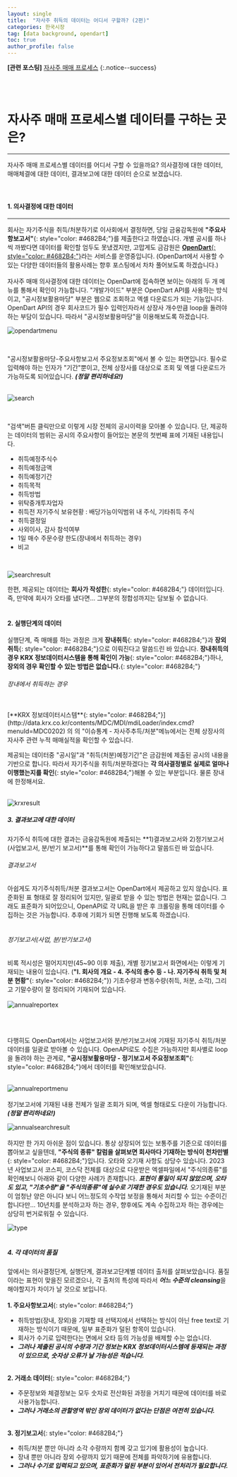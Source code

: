 ```yaml
---
layout: single
title:  "자사주 취득의 데이터는 어디서 구할까? (2편)"
categories: 한국시장
tag: [data background, opendart]
toc: true
author_profile: false
---
```


<head>
  <style>
    table.dataframe {
      white-space: normal;
      width: 100%;
      height: 240px;
      display: block;
      overflow: auto;
      font-family: Arial, sans-serif;
      font-size: 0.9rem;
      line-height: 20px;
      text-align: center;
      border: 0px !important;
    }

    table.dataframe th {
      text-align: center;
      font-weight: bold;
      padding: 8px;
    }

    table.dataframe td {
      text-align: center;
      padding: 8px;
    }

    table.dataframe tr:hover {
      background: #b8d1f3; 
    }

    .output_prompt {
      overflow: auto;
      font-size: 0.9rem;
      line-height: 1.45;
      border-radius: 0.3rem;
      -webkit-overflow-scrolling: touch;
      padding: 0.8rem;
      margin-top: 0;
      margin-bottom: 15px;
      font: 1rem Consolas, "Liberation Mono", Menlo, Courier, monospace;
      color: $code-text-color;
      border: solid 1px $border-color;
      border-radius: 0.3rem;
      word-break: normal;
      white-space: pre;
    }

  .dataframe tbody tr th:only-of-type {
      vertical-align: middle;
  }

  .dataframe tbody tr th {
      vertical-align: top;
  }

  .dataframe thead th {
      text-align: center !important;
      padding: 8px;
  }

  .page__content p {
      margin: 0 0 0px !important;
  }

  .page__content p > strong {
    font-size: 1.0rem !important;
  }

  .notice--success a {
  font-size: 1.2rem !important; 
  }

  </style>
</head>


**[관련 포스팅]** [자사주 매매 프로세스](https://beaten-by-the-market.github.io/%ED%95%9C%EA%B5%AD%EC%8B%9C%EC%9E%A5/buybackexplanation/)
{:.notice--success}

<br>
<br>

# 자사주 매매 프로세스별 데이터를 구하는 곳은?
---

자사주 매매 프로세스별 데이터를 어디서 구할 수 있을까요? 의사결정에 대한 데이터, 매매체결에 대한 데이터, 결과보고에 대한 데이터 순으로 보겠습니다.<br>
<br>
<br>   
   
#### 1. 의사결정에 대한 데이터
---
   
회사는 자기주식을 취득/처분하기로 이사회에서 결정하면, 당일 금융감독원에 **"주요사항보고서"**{: style="color: #4682B4;"}를 제출한다고 하였습니다. 개별 공시를 하나씩 까봤다면 데이터를 확인할 엄두도 못냈겠지만, 고맙게도 금감원은 [**OpenDart**{: style="color: #4682B4;"}](https://opendart.fss.or.kr/)라는 서비스를 운영중입니다. (OpenDart에서 사용할 수 있는 다양한 데이터들의 활용사례는 향후 포스팅에서 차차 풀어보도록 하겠습니다.) <br>
<br>
자사주 매매 의사결정에 대한 데이터는 OpenDart에 접속하면 보이는 아래의 두 개 메뉴를 통해서 확인이 가능합니다. "개발가이드" 부분은 OpenDart API를 사용하는 방식이고, "공시정보활용마당" 부분은 웹으로 조회하고 엑셀 다운로드가 되는 기능입니다. <br>
OpenDart API의 경우 회사코드가 필수 입력인자라서 상장사 개수만큼 loop을 돌려야 하는 부담이 있습니다. 따라서 "공시정보활용마당"을 이용해보도록 하겠습니다.
<br>

![opendartmenu]({{site.url}}/assets/images/2025-01-22-buybackexpl2/opendartmenu.png)<br>

<br>

"공시정보활용마당-주요사항보고서 주요정보조회"에서 볼 수 있는 화면입니다. 필수로 입력해야 하는 인자가 "기간"뿐이고, 전체 상장사를 대상으로 조회 및 엑셀 다운로드가 가능하도록 되어있습니다. ***(정말 편리하네요!)***<br><br>


![search]({{site.url}}/assets/images/2025-01-22-buybackexpl2/search.png)<br>

<br>

"검색"버튼 클릭만으로 이렇게 시장 전체의 공시이력을 모아볼 수 있습니다. 단, 제공하는 데이터의 범위는 공시의 주요사항이 들어있는 본문의 첫번째 표에 기재된 내용입니다. 
* 취득예정주식수
* 취득예정금액
* 취득예정기간
* 취득목적
* 취득방법
* 위탁중개투자업자
* 취득전 자기주식 보유현황 : 배당가능이익범위 내 주식, 기타취득 주식
* 취득결정일
* 사외이사, 감사 참석여부
* 1일 매수 주문수량 한도(장내에서 취득하는 경우)
* 비고
<br>

![searchresult]({{site.url}}/assets/images/2025-01-22-buybackexpl2/searchresult.png)<br>

한편, 제공되는 데이터는 **회사가 작성한**{: style="color: #4682B4;"} 데이터입니다. 즉, 만약에 회사가 오타를 냈다면... 그부분의 정합성까지는 담보될 수 없습니다. <br>
<br>

   
#### 2. 실행단계의 데이터
    
실행단계, 즉 매매를 하는 과정은 크게 **장내취득**{: style="color: #4682B4;"}과 **장외취득**{: style="color: #4682B4;"}으로 이뤄진다고 말씀드린 바 있습니다. **장내취득의 경우 KRX 정보데이터시스템을 통해 확인이 가능**{: style="color: #4682B4;"}하나, **장외의 경우 확인할 수 있는 방법은 없습니다.**{: style="color: #4682B4;"}<br>

###### 장내에서 취득하는 경우

<br>
[**KRX 정보데이터시스템**{: style="color: #4682B4;"}](http://data.krx.co.kr/contents/MDC/MDI/mdiLoader/index.cmd?menuId=MDC0202) 의 의 "이슈통계 - 자사주추득/처분"메뉴에서는 전체 상장사의 자사주 관련 누적 매매실적을 확인할 수 있습니다. <br>

제공되는 데이터중 "공시일"과 "취득(처분)예정기간"은 금감원에 제출된 공시의 내용을 기반으로 합니다. 따라서 자기주식을 취득/처분하겠다는 **각 의사결정별로 실제로 얼마나 이행했는지를 확인**{: style="color: #4682B4;"}해볼 수 있는 부분입니다. 물론 장내에 한정해서요.<br>
<br>

![krxresult]({{site.url}}/assets/images/2025-01-22-buybackexpl2/krxresult.png)


##### 3. 결과보고에 대한 데이터


자기주식 취득에 대한 결과는 금융감독원에 제출되는 **1)결과보고서와 2)정기보고서(사업보고서, 분/반기 보고서)**를 통해 확인이 가능하다고 말씀드린 바 있습니다.<br>

###### 결과보고서
아쉽게도 자기주식취득/처분 결과보고서는 OpenDart에서 제공하고 있지 않습니다. 표준화된 표 형태로 잘 정리되어 있지만, 일괄로 받을 수 있는 방법은 현재는 없습니다. 그래도 표준화가 되어있으니, OpenAPI로 각 URL을 받은 후 크롤링을 통해 데이터를 수집하는 것은 가능합니다. 추후에 기회가 되면 진행해 보도록 하겠습니다. <br>
<br>

###### 정기보고서(사업, 분/반기보고서)
비록 적시성은 떨어지지만(45~90 이후 제출), 개별 정기보고서 화면에서는 이렇게 기재되는 내용이 있습니다. (**"Ⅰ. 회사의 개요 - 4. 주식의 총수 등 - 나. 자기주식 취득 및 처분 현황"**{: style="color: #4682B4;"}) 기초수량과 변동수량(취득, 처분, 소각), 그리고 기말수량이 잘 정리되어 기재되어 있습니다.<br><br>
![annualreportex]({{site.url}}/assets/images/2025-01-22-buybackexpl2/annualreportex.png)

<br><br>

다행히도 OpenDart에서는 사업보고서와 분/반기보고서에 기재된 자기주식 취득/처분 데이터를 일괄로 받아볼 수 있습니다. OpenAPI로도 수집은 가능하지만 회사별로 loop을 돌려야 하는 관계로, **"공시정보활용마당 - 정기보고서 주요정보조회"**{: style="color: #4682B4;"}에서 데이터를 확인해보았습니다. 
<br>
<br>

![annualreportmenu]({{site.url}}/assets/images/2025-01-22-buybackexpl2/annualreportmenu.png)
<br>
<br>
정기보고서에 기재된 내용 전체가 일괄 조회가 되며, 엑셀 형태로도 다운이 가능합니다. ***(정말 편리하네요!)***
<br>

![annualsearchresult]({{site.url}}/assets/images/2025-01-22-buybackexpl2/annualsearchresult.png)
<br>
<br>
하지만 한 가지 아쉬운 점이 있습니다. 통상 상장되어 있는 보통주를 기준으로 데이터를 뽑아보고 싶을텐데, **"주식의 종류" 칼럼을 살펴보면 회사마다 기재하는 방식이 천차만별**{: style="color: #4682B4;"}입니다. 오타와 오기재 사항도 상당수 있습니다. 2023년 사업보고서 코스피, 코스닥 전체를 대상으로 다운받은 엑셀파일에서 "주식의종류"를 확인해보니 아래와 같이 다양한 사례가 존재합니다. ***표현이 통일이 되지 않았으며, 오타도 있고, "기초수량"을 "주식의종류"에 실수로 기재한 경우도 있습니다.*** 오기재된 부분이 엄청난 양은 아니다 보니 어느정도의 수작업 보정을 통해서 처리할 수 있는 수준이긴합니다만... 10년치를 분석하고자 하는 경우, 향후에도 계속 수집하고자 하는 경우에는 상당히 번거로워질 수 있습니다.<br>

![type]({{site.url}}/assets/images/2025-01-22-buybackexpl2/typo.png)
<br><br>


##### 4. 각 데이터의 품질
앞에서는 의사결정단계, 실행단계, 결과보고단계별 데이터 출처를 살펴보았습니다. 품질이라는 표현이 맞을진 모르겠으나, 각 출처의 특성에 따라서 ***어느 수준의 cleansing***을 해야할지가 차이가 날 것으로 보입니다.
<br><br>
**1. 주요사항보고서**{: style="color: #4682B4;"}<br>
* 취득방법(장내, 장외)을 기재할 때 선택지에서 선택하는 방식이 아닌 free text로 기재하는 방식이기 때문에, 일부 표준화가 덜된 항목이 있습니다.
* 회사가 수기로 입력한다는 면에서 오타 등의 가능성을 배제할 수는 없습니다.
* ***그러나 제출된 공시의 수량과 기간 정보는 KRX 정보데이터시스템에 등재되는 과정이 있으므로, 숫자상 오류가 날 가능성은 적습니다.*** 
<br><br>

**2. 거래소 데이터**{: style="color: #4682B4;"}<br>
* 주문정보와 체결정보는 모두 숫자로 전산화된 과정을 거치기 때문에 데이터를 바로 사용가능합니다.
* ***그러나 거래소의 관할영역 밖인 장외 데이터가 없다는 단점은 여전히 있습니다.*** 
<br><br>

**3. 정기보고서**{: style="color: #4682B4;"}<br>
* 취득/처분 뿐만 아니라 소각 수량까지 함께 갖고 있기에 활용성이 높습니다.
* 장내 뿐만 아니라 장외 수량까지 있기 때문에 전체를 파악하기에 유용합니다.
* ***그러나 수기로 입력되고 있으며, 표준화가 덜된 부분이 있어서 전처리가 필요합니다.***